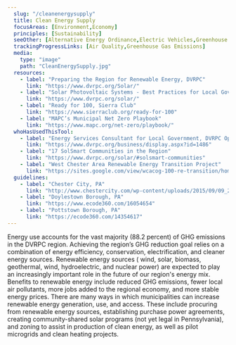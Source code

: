 ```yaml
---
  slug: "/cleanenergysupply"
  title: Clean Energy Supply
  focusAreas: [Environment,Economy]
  principles: [Sustainability]
  seeOther: [Alternative Energy Ordinance,Electric Vehicles,Greenhouse Gas Reduction Targets and Climate Action Plans]
  trackingProgressLinks: [Air Quality,Greenhouse Gas Emissions]
  media: 
    type: "image"
    path: "CleanEnergySupply.jpg"
  resources: 
    - label: "Preparing the Region for Renewable Energy, DVRPC"
      link: "https://www.dvrpc.org/Solar/"
    - label: "Solar Photovoltaic Systems - Best Practices for Local Governments, DVRPC"
      link: "https://www.dvrpc.org/solar/"
    - label: "Ready for 100, Sierra Club"
      link: "https://www.sierraclub.org/ready-for-100"
    - label: "MAPC’s Municipal Net Zero Playbook"
      link: "https://www.mapc.org/net-zero/playbook/"
  whoHasUsedThisTool: 
    - label: "Energy Services Consultant for Local Government, DVRPC Operations"
      link: "https://www.dvrpc.org/business/display.aspx?id=1486"
    - label: "17 SolSmart Communities in the Region"
      link: "https://www.dvrpc.org/solar/#solsmart-communities"
    - label: "West Chester Area Renewable Energy Transition Project"
      link: "https://sites.google.com/view/wcacog-100-re-transition/home"
  guidelines: 
    - label: "Chester City, PA"
      link: "http://www.chestercity.com/wp-content/uploads/2015/09/09_26_2015_ZONING_ORDINANCE.pdf"
    - label: "Doylestown Borough, PA"
      link: "https://www.ecode360.com/16054654"
    - label: "Pottstown Borough, PA"
      link: "https://ecode360.com/14354617"
---
```


Energy use accounts for the vast majority (88.2 percent) of GHG emissions in the DVRPC region. Achieving the region’s GHG reduction goal relies on a combination of energy efficiency, conservation, electrification, and cleaner energy sources. Renewable energy sources ( wind, solar, biomass, geothermal, wind, hydroelectric, and nuclear power) are expected to play an increasingly important role in the future of our region's energy mix. Benefits to renewable energy include reduced GHG emissions, fewer local air pollutants, more jobs added to the regional economy, and more stable energy prices. There are many ways in which municipalities can increase renewable energy generation, use, and access. These include procuring from renewable energy sources, establishing purchase power agreements, creating community-shared solar programs (not yet legal in Pennsylvania), and zoning to assist in production of clean energy, as well as pilot microgrids and clean heating projects.

